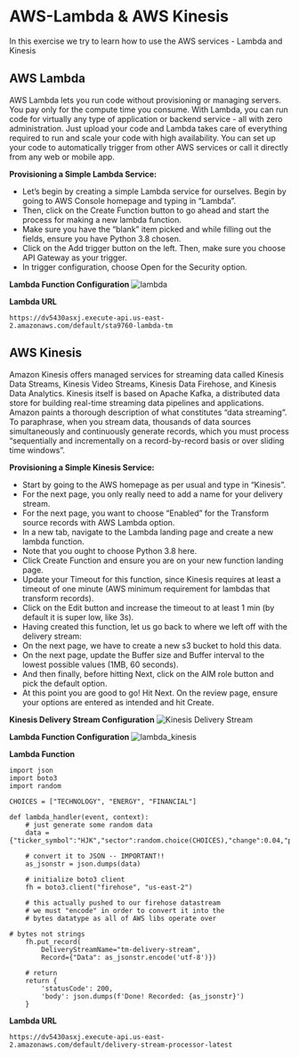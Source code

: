 # AWS-Lambda & AWS Kinesis
In this exercise we try to learn how to use the AWS services - Lambda and Kinesis

## AWS Lambda
AWS Lambda lets you run code without provisioning or managing servers. You pay only for the compute time you consume.
With Lambda, you can run code for virtually any type of application or backend service - all with zero administration. Just upload your code and Lambda takes care of everything required to run and scale your code with high availability. You can set up your code to automatically trigger from other AWS services or call it directly from any web or mobile app.

**Provisioning a Simple Lambda Service:**
- Let’s begin by creating a simple Lambda service for ourselves. Begin by going to AWS Console homepage and typing in “Lambda”.
- Then, click on the Create Function button to go ahead and start the process for making a new lambda function.
- Make sure you have the “blank” item picked and while filling out the fields, ensure you have Python 3.8 chosen.
- Click on the Add trigger button on the left. Then, make sure you choose API Gateway as your trigger.
- In trigger configuration, choose Open for the Security option.

**Lambda Function Configuration**
![lambda](https://user-images.githubusercontent.com/6689256/82111699-f09a3700-9714-11ea-80a3-104107632145.PNG)

**Lambda URL**
```
https://dv5430asxj.execute-api.us-east-2.amazonaws.com/default/sta9760-lambda-tm
```


## AWS Kinesis
Amazon Kinesis offers managed services for streaming data called Kinesis Data Streams, Kinesis Video Streams, Kinesis Data Firehose, and Kinesis Data Analytics. Kinesis itself is based on Apache Kafka, a distributed data store for building real-time streaming data pipelines and applications. Amazon paints a thorough description of what constitutes “data streaming”. To paraphrase, when you stream data, thousands of data sources simultaneously and continuously generate records, which you must process “sequentially and incrementally on a record-by-record basis or over sliding time windows”.

**Provisioning a Simple Kinesis Service:**
- Start by going to the AWS homepage as per usual and type in “Kinesis”.
- For the next page, you only really need to add a name for your delivery stream.
- For the next page, you want to choose “Enabled” for the Transform source records with AWS Lambda option. 
- In a new tab, navigate to the Lambda landing page and create a new lambda function.
- Note that you ought to choose Python 3.8 here.
- Click Create Function and ensure you are on your new function landing page.
- Update your Timeout for this function, since Kinesis requires at least a timeout of one minute (AWS minimum requirement for lambdas that transform records).
- Click on the Edit button and increase the timeout to at least 1 min (by default it is super low, like 3s).
- Having created this function, let us go back to where we left off with the delivery stream:
- On the next page, we have to create a new s3 bucket to hold this data.
- On the next page, update the Buffer size and Buffer interval to the lowest possible values (1MB, 60 seconds).
- And then finally, before hitting Next, click on the AIM role button and pick the default option.
- At this point you are good to go! Hit Next. On the review page, ensure your options are entered as intended and hit Create.

**Kinesis Delivery Stream Configuration**
![Kinesis Delivery Stream](https://user-images.githubusercontent.com/6689256/82111947-98643480-9716-11ea-9c84-fb189e27b861.PNG)


**Lambda Function Configuration**
![lambda_kinesis](https://user-images.githubusercontent.com/6689256/82111941-8c787280-9716-11ea-80d4-b3030540fdf3.PNG)


**Lambda Function**
```
import json
import boto3
import random

CHOICES = ["TECHNOLOGY", "ENERGY", "FINANCIAL"]

def lambda_handler(event, context):
    # just generate some random data
    data = {"ticker_symbol":"HJK","sector":random.choice(CHOICES),"change":0.04,"price":4.79}
    
    # convert it to JSON -- IMPORTANT!!
    as_jsonstr = json.dumps(data)
    
    # initialize boto3 client
    fh = boto3.client("firehose", "us-east-2")
    
    # this actually pushed to our firehose datastream
    # we must "encode" in order to convert it into the
    # bytes datatype as all of AWS libs operate over

# bytes not strings
    fh.put_record(
        DeliveryStreamName="tm-delivery-stream", 
        Record={"Data": as_jsonstr.encode('utf-8')})

    # return
    return {
        'statusCode': 200,
        'body': json.dumps(f'Done! Recorded: {as_jsonstr}')
    }

```

**Lambda URL**
```
https://dv5430asxj.execute-api.us-east-2.amazonaws.com/default/delivery-stream-processor-latest
```
